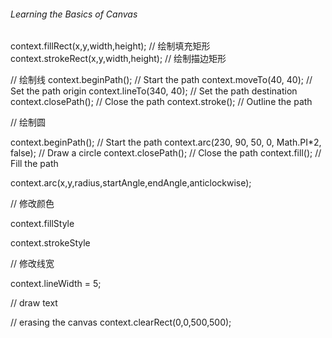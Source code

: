 ###### Learning the Basics of Canvas

context.fillRect(x,y,width,height); // 绘制填充矩形
context.strokeRect(x,y,width,height); // 绘制描边矩形

// 绘制线
context.beginPath(); // Start the path
context.moveTo(40, 40); // Set the path origin
context.lineTo(340, 40); // Set the path destination
context.closePath(); // Close the path
context.stroke(); // Outline the path


// 绘制圆

context.beginPath(); // Start the path
context.arc(230, 90, 50, 0, Math.PI*2, false); // Draw a circle
context.closePath(); // Close the path
context.fill(); // Fill the path

context.arc(x,y,radius,startAngle,endAngle,anticlockwise);

// 修改颜色

context.fillStyle

context.strokeStyle

// 修改线宽

context.lineWidth = 5;

// draw text

// erasing the canvas
context.clearRect(0,0,500,500);
